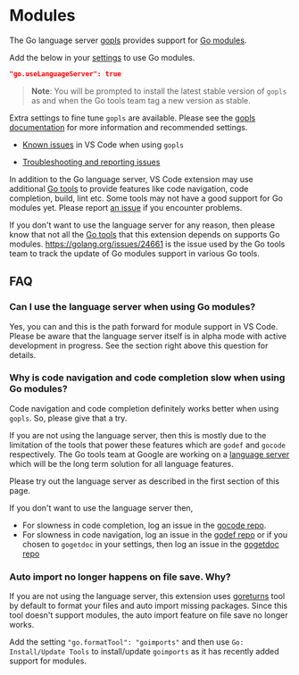 # Modules

The Go language server [gopls](https://golang.org/s/gopls/README.md) provides support for [Go modules](https://blog.golang.org/modules2019).

Add the below in your [settings](https://code.visualstudio.com/docs/getstarted/settings) to use Go modules.

```json
"go.useLanguageServer": true
```

> **Note**: You will be prompted to install the latest stable version of `gopls` as and when the Go tools team tag a new version as stable.

Extra settings to fine tune `gopls` are available. Please see the [gopls documentation](https://golang.org/s/gopls/doc/vscode.md) for more information and recommended settings.

* [Known issues](https://golang.org/s/gopls/doc/status.md#known-issues) in VS Code when using `gopls`

* [Troubleshooting and reporting issues](https://golang.org/s/gopls/doc/troubleshooting.md)

In addition to the Go language server, VS Code extension may use additional [Go tools](tools.md) to provide features like code navigation, code completion, build, lint etc. Some tools may not have a good support for Go modules yet. Please report [an issue](https://github.com/microsoft/vscode-go/issues/new) if you encounter problems.


If you don't want to use the language server for any reason, then please know that not all the [Go tools](tools.md) that this extension depends on supports Go modules. https://golang.org/issues/24661 is the issue used by the Go tools team to track the update of Go modules support in various Go tools.

## FAQ

### Can I use the language server when using Go modules?

Yes, you can and this is the path forward for module support in VS Code. Please be aware that the language server itself is in alpha mode with active development in progress. See the section right above this question for details.

### Why is code navigation and code completion slow when using Go modules?

Code navigation and code completion definitely works better when using `gopls`. So, please give that a try.

If you are not using the language server, then this is mostly due to the limitation of the tools that power these features which are `godef` and `gocode` respectively. The Go tools team at Google are working on a [language server](https://golang.org/s/gopls/README.md) which will be the long term solution for all language features.

Please try out the language server as described in the first section of this page.

If you don't want to use the language server then,
- For slowness in code completion, log an issue in the [gocode repo](https://github.com/stamblerre/gocode).
- For slowness in code navigation, log an issue in the [godef repo](https://github.com/rogpeppe/godef) or if you chosen to `gogetdoc` in your settings, then log an issue in the [gogetdoc repo](https://github.com/zmb3/gogetdoc)

### Auto import no longer happens on file save. Why?

If you are not using the language server, this extension uses [goreturns](https://github.com/sqs/goreturns) tool by default to format your files and auto import missing packages. Since this tool doesn't support modules, the auto import feature on file save no longer works.

Add the setting `"go.formatTool": "goimports"` and then use `Go: Install/Update Tools` to install/update `goimports` as it has recently added support for modules.


